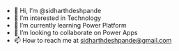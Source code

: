 - 👋 Hi, I’m @sidharthdeshpande
- 👀 I’m interested in Technology
- 🌱 I’m currently learning Power Platform
- 💞️ I’m looking to collaborate on Power Apps
- 📫 How to reach me at sidharthdeshpande@gmail.com

<!---
sidharthdeshpande/sidharthdeshpande is a ✨ special ✨ repository because its `README.md` (this file) appears on your GitHub profile.
You can click the Preview link to take a look at your changes.
--->
